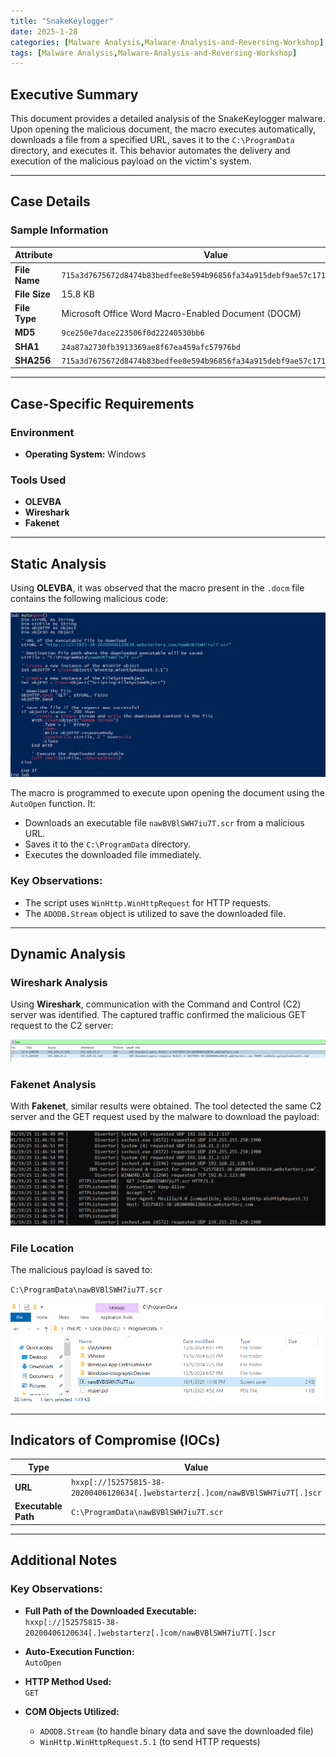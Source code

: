 ```yaml
---
title: "SnakeKeylogger"
date: 2025-1-28
categories: [Malware Analysis,Malware-Analysis-and-Reversing-Workshop]
tags: [Malware Analysis,Malware-Analysis-and-Reversing-Workshop]
---
```


## Executive Summary

This document provides a detailed analysis of the SnakeKeylogger malware. Upon opening the malicious document, the macro executes automatically, downloads a file from a specified URL, saves it to the `C:\ProgramData` directory, and executes it. This behavior automates the delivery and execution of the malicious payload on the victim's system.

---

## Case Details

### **Sample Information**

| **Attribute**         | **Value**                                                                                         |
|-----------------------|-------------------------------------------------------------------------------------------------|
| **File Name**         | `715a3d7675672d8474b83bedfee8e594b96856fa34a915debf9ae57c171ee366.docm`                         |
| **File Size**         | 15.8 KB                                                                                        |
| **File Type**         | Microsoft Office Word Macro-Enabled Document (DOCM)                                            |
| **MD5**               | `9ce250e7dace223506f0d22240530bb6`                                                             |
| **SHA1**              | `24a87a2730fb3913369ae8f67ea459afc57976bd`                                                     |
| **SHA256**            | `715a3d7675672d8474b83bedfee8e594b96856fa34a915debf9ae57c171ee366`                             |

---

## Case-Specific Requirements

### **Environment**
- **Operating System:** Windows

### **Tools Used**
- **OLEVBA**  
- **Wireshark**  
- **Fakenet**

---

## Static Analysis

Using **OLEVBA**, it was observed that the macro present in the `.docm` file contains the following malicious code:

![img1](assets/1-SnakeKeylogger/image2.png)

The macro is programmed to execute upon opening the document using the `AutoOpen` function. It:
- Downloads an executable file `nawBVBlSWH7iu7T.scr` from a malicious URL.
- Saves it to the `C:\ProgramData` directory.
- Executes the downloaded file immediately.

### Key Observations:
- The script uses `WinHttp.WinHttpRequest` for HTTP requests.
- The `ADODB.Stream` object is utilized to save the downloaded file.

---

## Dynamic Analysis

### **Wireshark Analysis**
Using **Wireshark**, communication with the Command and Control (C2) server was identified. The captured traffic confirmed the malicious GET request to the C2 server:

![img2](assets/1-SnakeKeylogger/image3.png)

### **Fakenet Analysis**
With **Fakenet**, similar results were obtained. The tool detected the same C2 server and the GET request used by the malware to download the payload:

![img3](assets/1-SnakeKeylogger/image4.png)

### **File Location**
The malicious payload is saved to:

`C:\ProgramData\nawBVBlSWH7iu7T.scr`

![img4](assets/1-SnakeKeylogger/image5.png)

---

## Indicators of Compromise (IOCs)

| **Type**               | **Value**                                                                                         |
|-----------------------|-------------------------------------------------------------------------------------------------|
| **URL**               | `hxxp[://]52575815-38-20200406120634[.]webstarterz[.]com/nawBVBlSWH7iu7T[.]scr`                  |
| **Executable Path**   | `C:\ProgramData\nawBVBlSWH7iu7T.scr`                                                            |

---

## Additional Notes

### **Key Observations:**

- **Full Path of the Downloaded Executable:**  
  `hxxp[://]52575815-38-20200406120634[.]webstarterz[.]com/nawBVBlSWH7iu7T[.]scr`

- **Auto-Execution Function:**  
  `AutoOpen`

- **HTTP Method Used:**  
  `GET`

- **COM Objects Utilized:**
  - `ADODB.Stream` (to handle binary data and save the downloaded file)
  - `WinHttp.WinHttpRequest.5.1` (to send HTTP requests)
